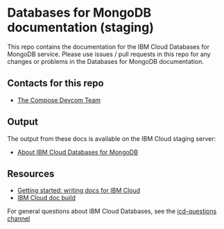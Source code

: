 # Databases for MongoDB documentation (staging)

This repo contains the documentation for the IBM Cloud Databases for MongoDB service. Please use issues / pull requests in this repo for any changes or problems in the Databases for MongoDB documentation.

## Contacts for this repo

- [The Compose Devcom Team](https://github.ibm.com/orgs/Bluemix-Docs/teams/compose-devcom)

## Output

The output from these docs is available on the IBM Cloud staging server: 

- [About IBM Cloud Databases for MongoDB](https://console.stage1.bluemix.net/docs/services/databases-for-mongodb/index.html#about-databases-for-mongodb)

## Resources

- [Getting started: writing docs for IBM Cloud](https://dev-console.stage1.bluemix.net/docs/developing/writing/index.html)
- [IBM Cloud doc build](https://dev-console.stage1.bluemix.net/docs/developing/build/index.html)

For general questions about IBM Cloud Databases, see the [icd-questions channel](https://ibm-cloudplatform.slack.com/messages/C534XRCF3/)